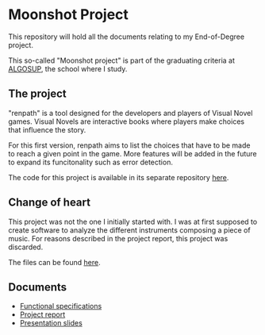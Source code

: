 # Moonshot Project

This repository will hold all the documents relating to my End-of-Degree project.

This so-called "Moonshot project" is part of the graduating criteria at [ALGOSUP](https://algosup.com/en.html), the school where I study.

## The project

"renpath" is a tool designed for the developers and players of Visual Novel games. Visual Novels are interactive books where players make choices that influence the story.

For this first version, renpath aims to list the choices that have to be made to reach a given point in the game. More features will be added in the future to expand its funcitonality such as error detection.

The code for this project is available in its separate repository [here](https://github.com/leo-chartier/renpath).

## Change of heart

This project was not the one I initially started with. I was at first supposed to create software to analyze the different instruments composing a piece of music. For reasons described in the project report, this project was discarded.

The files can be found [here](https://github.com/leo-chartier/Moonshot-old).

## Documents

- [Functional specifications](./functional_v1.md)
- [Project report](./project_report.md)
- [Presentation slides](https://docs.google.com/presentation/d/1e7b8B-wZhJfHMkfA4pPUMoJ2D7b2-wNFsDmznAxkWw0)